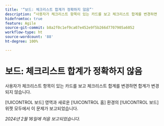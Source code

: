 ```yaml
---
title: '“보드: 체크리스트 합계가 정확하지 않음”'
description: “사용자가 체크리스트 항목이 있는 카드를 보고 체크리스트 합계를 변경하면 합계가 변경되지 않습니다.”
hidefromtoc: true
feature: Agile
source-git-commit: b8a2f0c1ef9ca07e452e9f5b266d7707905a6052
workflow-type: ht
source-wordcount: '88'
ht-degree: 100%

---
```



# 보드: 체크리스트 합계가 정확하지 않음

사용자가 체크리스트 항목이 있는 카드를 보고 체크리스트 합계를 변경하면 합계가 변경되지 않습니다.

[!UICONTROL 보드] 영역과 새로운 [!UICONTROL 홈] 환경의 [!UICONTROL 보드] 위젯 모두에서 이 문제가 보고되었습니다.

_2024년 2월 16일에 처음 보고되었습니다._
